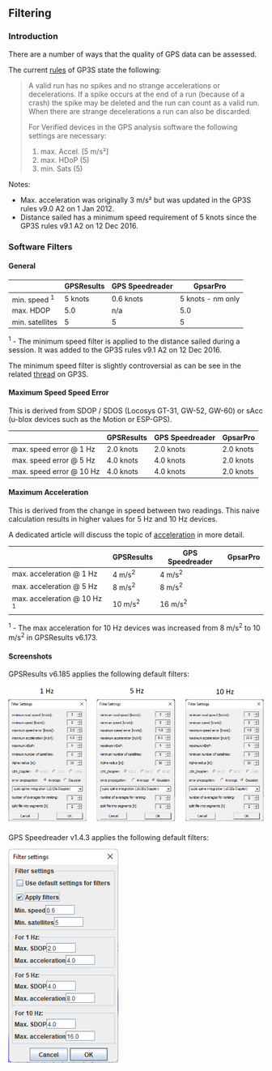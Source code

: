 ## Filtering

### Introduction

There are a number of ways that the quality of GPS data can be assessed.

The current [rules](https://www.gps-speedsurfing.com/default.aspx?mnu=item&item=BasicRules) of GP3S state the following:

>A valid run has no spikes and no strange accelerations or decelerations. If a spike occurs at the end of a run (because of a crash) the spike may be deleted and the run can count as a valid run. When there are strange decelerations a run can also be discarded.
>
>For Verified devices in the GPS analysis software the following settings are necessary:
>
>1. max. Accel. [5 m/s²]
>2. max. HDoP (5)
>3. min. Sats (5)



Notes:

- Max. acceleration was originally 3 m/s² but was updated in the GP3S rules v9.0 A2 on 1 Jan 2012.
- Distance sailed has a minimum speed requirement of 5 knots since the GP3S rules v9.1 A2 on 12 Dec 2016.



### Software Filters

#### General

|                         | GPSResults | GPS Speedreader | GpsarPro          |
| ----------------------- | ---------- | --------------- | ----------------- |
| min. speed <sup>1</sup> | 5 knots    | 0.6 knots       | 5 knots - nm only |
| max. HDOP               | 5.0        | n/a             | 5.0               |
| min. satellites         | 5          | 5               | 5                 |

<sup>1</sup> - The minimum speed filter is applied to the distance sailed during a session. It was added to the GP3S rules v9.1 A2 on 12 Dec 2016.

The minimum speed filter is slightly controversial as can be see in the related [thread](https://www.gps-speedsurfing.com/default.aspx?mnu=forum&forum=1&val=123882) on GP3S.



#### Maximum Speed Speed Error

This is derived from SDOP / SDOS (Locosys GT-31, GW-52, GW-60) or sAcc (u-blox devices such as the Motion or ESP-GPS).

|                          | GPSResults | GPS Speedreader | GpsarPro  |
| ------------------------ | ---------- | --------------- | --------- |
| max. speed error @ 1 Hz  | 2.0 knots  | 2.0 knots       | 2.0 knots |
| max. speed error @ 5 Hz  | 4.0 knots  | 4.0 knots       | 2.0 knots |
| max. speed error @ 10 Hz | 4.0 knots  | 4.0 knots       | 2.0 knots |



#### Maximum Acceleration

This is derived from the change in speed between two readings. This naive calculation results in higher values for 5 Hz and 10 Hz devices.

A dedicated article will discuss the topic of [acceleration](acceleration.md) in more detail.

|       | GPSResults | GPS Speedreader | GpsarPro |
| ----- | ---------- | --------------- | -------- |
| max. acceleration @ 1 Hz | 4 m/s<sup>2</sup>  | 4 m/s<sup>2</sup> |          |
| max. acceleration @ 5 Hz | 8 m/s<sup>2</sup>  | 8 m/s<sup>2</sup> |          |
| max. acceleration @ 10 Hz <sup>1</sup> | 10 m/s<sup>2</sup> | 16 m/s<sup>2</sup> |          |

<sup>1</sup> - The max acceleration for 10 Hz devices was increased from 8 m/s<sup>2</sup> to 10 m/s<sup>2</sup> in GPSResults v6.173.



#### Screenshots

GPSResults v6.185 applies the following default filters:

![img](img/gpsresults.png)



GPS Speedreader v1.4.3 applies the following default filters:

![img](img/gps_speedreader.png)
